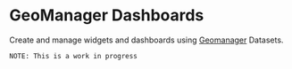 # GeoManager Dashboards

Create and manage widgets and dashboards using [Geomanager](https://github.com/wmo-raf/geomanager) Datasets.

`NOTE: This is a work in progress`